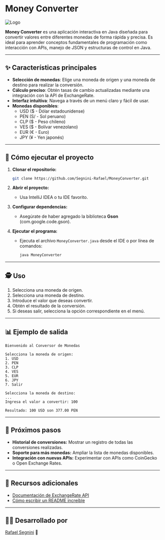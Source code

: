 # Money Converter

![Logo](https://via.placeholder.com/468x60?text=Money+Converter)

**Money Converter** es una aplicación interactiva en Java diseñada para convertir valores entre diferentes monedas de forma rápida y precisa. Es ideal para aprender conceptos fundamentales de programación como interacción con APIs, manejo de JSON y estructuras de control en Java.

---

## ✨ Características principales

- **Selección de monedas**: Elige una moneda de origen y una moneda de destino para realizar la conversión.
- **Cálculo preciso**: Obtén tasas de cambio actualizadas mediante una integración con la API de ExchangeRate.
- **Interfaz intuitiva**: Navega a través de un menú claro y fácil de usar.
- **Monedas disponibles**:
  - USD ($ - Dólar estadounidense)
  - PEN (S/ - Sol peruano)
  - CLP ($ - Peso chileno)
  - VES ($ - Bolívar venezolano)
  - EUR (€ - Euro)
  - JPY (¥ - Yen japonés)

---

## 🚀 Cómo ejecutar el proyecto

1. **Clonar el repositorio:**
   ```bash
   git clone https://github.com/Segnini-Rafael/MoneyConverter.git
   ```

2. **Abrir el proyecto:**
   - Usa IntelliJ IDEA o tu IDE favorito.

3. **Configurar dependencias:**
   - Asegúrate de haber agregado la biblioteca **Gson** (com.google.code.gson).

4. **Ejecutar el programa:**
   - Ejecuta el archivo `MoneyConverter.java` desde el IDE o por línea de comandos:
     ```bash
     java MoneyConverter
     ```

---

## 🕵️ Uso

1. Selecciona una moneda de origen.
2. Selecciona una moneda de destino.
3. Introduce el valor que deseas convertir.
4. Obtén el resultado de la conversión.
5. Si deseas salir, selecciona la opción correspondiente en el menú.

---

## 📊 Ejemplo de salida

```
Bienvenido al Conversor de Monedas

Selecciona la moneda de origen:
1. USD
2. PEN
3. CLP
4. VES
5. EUR
6. JPY
7. Salir

Selecciona la moneda de destino:
...
Ingresa el valor a convertir: 100

Resultado: 100 USD son 377.00 PEN
```

---

## 🌟 Próximos pasos

- **Historial de conversiones:** Mostrar un registro de todas las conversiones realizadas.
- **Soporte para más monedas:** Ampliar la lista de monedas disponibles.
- **Integración con nuevas APIs:** Experimentar con APIs como CoinGecko o Open Exchange Rates.

---

## 🚀 Recursos adicionales

- [Documentación de ExchangeRate API](https://www.exchangerate-api.com/docs)
- [Cómo escribir un README increíble](https://www.aluracursos.com/)

---

## 👨‍💻 Desarrollado por

[Rafael Segnini](https://github.com/Segnini-Rafael) 🚀

